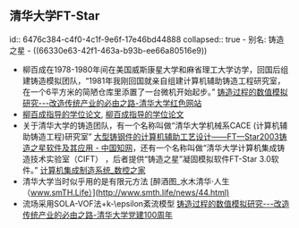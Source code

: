 ## 清华大学FT-Star
id:: 6476c384-c4f0-4c1f-9e6f-17e46bd44888
collapsed:: true
	- 别名: 铸造之星
	- ((66330e63-42f1-463a-b93b-ee66a80516e9))
- 柳百成在1978-1980年间在美国威斯康星大学和麻省理工大学访学，回国后组建铸造模拟团队，“1981年我刚回国就亲自组建计算机辅助铸造工程研究室，在一个6平方米的简陋仓库里添置了一台微机开始起步。” [铸造过程的数值模拟研究---改造传统产业的必由之路-清华大学红色网站](https://www.redweb.tsinghua.edu.cn/info/1005/1642.htm)
- [柳百成指导的学位论文](http://fx.tyust.superlib.net/s?sw=tutor%28%E6%9F%B3%E7%99%BE%E6%88%90%29&size=15&isort=2&x=402_84&version=v2&strdegree2=3), [柳百成指导的学位论文](https://www.zhizhen.com/s?strchannel=3%2C5&adv=DT((F%3D"柳百成")+AND+(O%3D'清华大学'))&aorp=a&size=15&isort=2&x=0_445&version=v2)
- 关于清华大学的铸造团队，有一个名称叫做“清华大学机械系CACE (计算机辅助铸造工程)研究室” [大型铸钢件的计算机辅助工艺设计——FT—Star2003铸造之星软件及其应用 - 中国知网](https://kns.cnki.net/kcms2/article/abstract?v=3uoqIhG8C467SBiOvrai6S0v32EBguHnM4c5glNtQ3nyAYAcht5baYYnv7cKL_tMgNRSZhHCbpv6EMvNI2jYvCOmNtkcxZyn&uniplatform=NZKPT)，还有一个名称叫做“清华大学计算机集成铸造技术实验室（CIFT） ，后者提供“铸造之星”凝固模拟软件FT-Star 3.0软件。” [计算机集成制造系统_数控之家](http://www.v-cnc.com/ss-27068.html)
- 清华大学当时似乎用的是有限元方法 [醉酒图_水木清华·人生（www.smTH.Life）](http://www.smth.life/news/44.html)
- 流场采用SOLA-VOF法+k-\epsilon紊流模型 [铸造过程的数值模拟研究---改造传统产业的必由之路-清华大学党建100周年](https://www.jiandang100.tsinghua.edu.cn/info/1014/6524.htm)